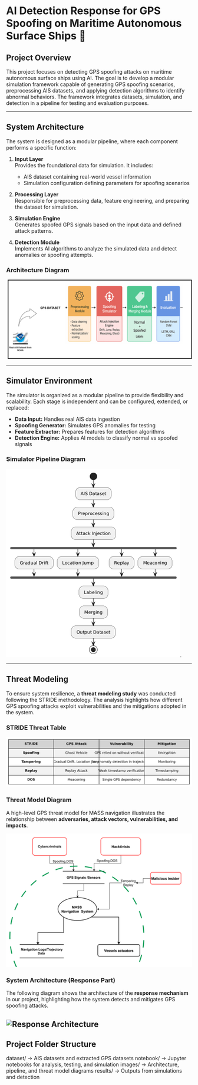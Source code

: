 # AI Detection Response for GPS Spoofing on Maritime Autonomous Surface Ships 🚢 

## Project Overview
This project focuses on detecting GPS spoofing attacks on maritime autonomous surface ships using AI. The goal is to develop a modular simulation framework capable of generating GPS spoofing scenarios, preprocessing AIS datasets, and applying detection algorithms to identify abnormal behaviors. The framework integrates datasets, simulation, and detection in a pipeline for testing and evaluation purposes.

---

## System Architecture
The system is designed as a modular pipeline, where each component performs a specific function:

1. **Input Layer**  
   Provides the foundational data for simulation. It includes:
   - AIS dataset containing real-world vessel information
   - Simulation configuration defining parameters for spoofing scenarios

2. **Processing Layer**  
   Responsible for preprocessing data, feature engineering, and preparing the dataset for simulation.

3. **Simulation Engine**  
   Generates spoofed GPS signals based on the input data and defined attack patterns.

4. **Detection Module**  
   Implements AI algorithms to analyze the simulated data and detect anomalies or spoofing attempts.

### Architecture Diagram
![Architecture Diagram](images/GPS.drawio.png)

---

## Simulator Environment
The simulator is organized as a modular pipeline to provide flexibility and scalability. Each stage is independent and can be configured, extended, or replaced:

- **Data Input:** Handles real AIS data ingestion  
- **Spoofing Generator:** Simulates GPS anomalies for testing  
- **Feature Extractor:** Prepares features for detection algorithms  
- **Detection Engine:** Applies AI models to classify normal vs spoofed signals  

### Simulator Pipeline Diagram
![Simulator Pipeline](https://github.com/InesAg405/AI-Detection-Response-for-GPS-Spoofing-on-MASS/blob/main/images/data%20pip.png).

---

## Threat Modeling
To ensure system resilience, a **threat modeling study** was conducted following the STRIDE methodology. The analysis highlights how different GPS spoofing attacks exploit vulnerabilities and the mitigations adopted in the system.

### STRIDE Threat Table
![STRIDE Threat Table](https://github.com/InesAg405/AI-Detection-Response-for-GPS-Spoofing-on-MASS/blob/main/images/STRIDE_table2.png)
### Threat Model Diagram
A high-level GPS threat model for MASS navigation illustrates the relationship between **adversaries, attack vectors, vulnerabilities, and impacts**.

![Threat Model Diagram](https://github.com/InesAg405/AI-Detection-Response-for-GPS-Spoofing-on-MASS/blob/main/images/model2.png)

### System Architecture (Response Part)

The following diagram shows the architecture of the **response mechanism** in our project, highlighting how the system detects and mitigates GPS spoofing attacks.  

![Response Architecture]([https://github.com/InesAg405/AI-Detection-Response-for-GPS-Spoofing-on-MASS/blob/main/images/response_architecture.png](https://github.com/InesAg405/AI-Detection-Response-for-GPS-Spoofing-on-MASS/blob/main/images/gps_spoofing_response_architecture.png))
---

## Project Folder Structure
dataset/ → AIS datasets and extracted GPS datasets
notebook/ → Jupyter notebooks for analysis, testing, and simulation
images/ → Architecture, pipeline, and threat model diagrams
results/ → Outputs from simulations and detection 
